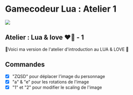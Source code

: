 
# Gamecodeur Lua : Atelier 1 

![](https://media.giphy.com/media/xT1XGK6jYChxJ5ph8A/giphy.gif)


## Atelier : Lua & love ❤️💙  - 1

🧙Voici ma version de l'atelier d'introduction au LUA & LOVE 🧙


## Commandes

 - [x] "ZQSD" pour déplacer l'image du personnage
 - [x] "a" & "e" pour les rotations de l'image
 - [x] "1" et "2" pour modifier le scaling de l'image
